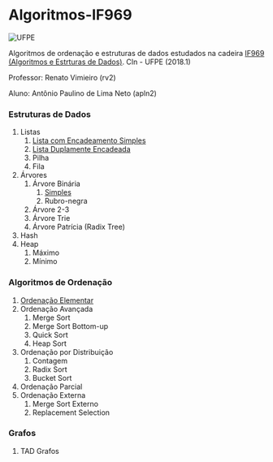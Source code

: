 # Algoritmos-IF969

![UFPE](https://upload.wikimedia.org/wikipedia/commons/thumb/8/85/Bras%C3%A3o_da_UFPE.png/220px-Bras%C3%A3o_da_UFPE.png)

Algoritmos de ordenação e estruturas de dados estudados na cadeira [IF969 (Algoritmos e Estrturas de Dados)](https://sites.google.com/a/cin.ufpe.br/if969-aeds-rvimieiro/). CIn - UFPE (2018.1)

Professor: Renato Vimieiro (rv2)

Aluno: Antônio Paulino de Lima Neto (apln2)

### Estruturas de Dados
1. Listas
    1. [Lista com Encadeamento Simples](https://github.com/aplneto/IF969/blob/master/Estruturas%20de%20Dados/ListaSimples.py)
    1. [Lista Duplamente Encadeada](https://github.com/aplneto/IF969/blob/master/Estruturas%20de%20Dados/ListaDupla.py)
    1. Pilha
    1. Fila
1. Árvores
    1. Árvore Binária
        1. [Simples](https://github.com/aplneto/IF969/blob/master/Estruturas%20de%20Dados/ArvoreBinaria.py)
        1. Rubro-negra
    1. Árvore 2-3
    1. Árvore Trie
    1. Árvore Patrícia (Radix Tree)
1. Hash
1. Heap
    1. Máximo
    1. Mínimo

### Algoritmos de Ordenação
1. [Ordenação Elementar](https://github.com/aplneto/IF969/blob/master/Algoritmos%20de%20Ordena%C3%A7%C3%A3o/ordenacaoelementar.py)
1. Ordenação Avançada
    1. Merge Sort
    1. Merge Sort Bottom-up
    1. Quick Sort
    1. Heap Sort
1. Ordenação por Distribuição
    1. Contagem
    1. Radix Sort
    1. Bucket Sort
1. Ordenação Parcial
1. Ordenação Externa
    1. Merge Sort Externo
    1. Replacement Selection

### Grafos
1. TAD Grafos
